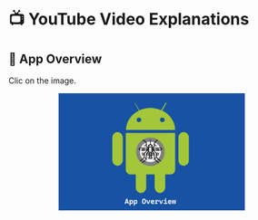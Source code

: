 <!-- YOUTUBE VIDEOS -->
# :tv: YouTube Video Explanations <a name = "YouTube Video Explanations"></a>

## :calling: App Overview
<p align="justify"> Clic on the image.</p>

<p align="center" width="100%"><a name = "App Overview" href="https://youtu.be/ZpJ9pTAluqA"><img src="https://github.com/ErnoMitrovic/WebSeekers/blob/main/fig/App_Overview.png" alt="App Overview  YouTube Video" width="65%"></a></p>
